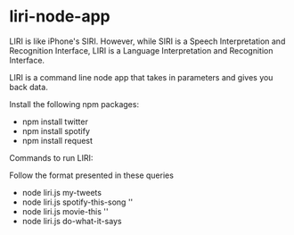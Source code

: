 # liri-node-app

LIRI is like iPhone's SIRI. However, while SIRI is a Speech Interpretation and Recognition Interface, LIRI is a Language Interpretation and Recognition Interface.

LIRI is a command line node app that takes in parameters and gives you back data.

Install the following npm packages:
* npm install twitter
* npm install spotify
* npm install request

Commands to run LIRI:

Follow the format presented in these queries

* node liri.js my-tweets
* node liri.js spotify-this-song '<song name here>'
* node liri.js movie-this '<movie name here>'
* node liri.js do-what-it-says
